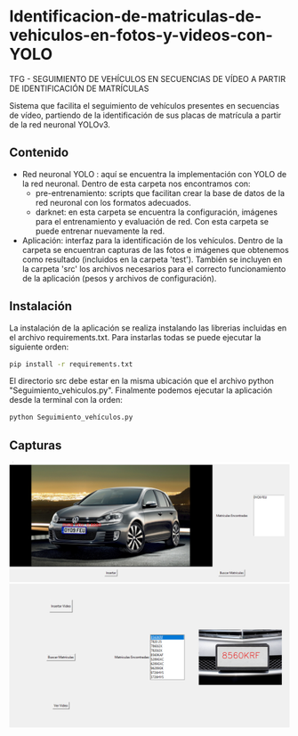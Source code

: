 # Identificacion-de-matriculas-de-vehiculos-en-fotos-y-videos-con-YOLO
TFG - SEGUIMIENTO DE VEHÍCULOS EN SECUENCIAS DE VÍDEO A PARTIR DE IDENTIFICACIÓN DE MATRÍCULAS

Sistema que facilita el seguimiento de vehículos presentes en secuencias de vídeo, partiendo de la
identificación de sus placas de matrícula a partir de la red neuronal YOLOv3.

## Contenido
- Red neuronal YOLO : aquí se encuentra la implementación con YOLO de la red neuronal. Dentro de esta carpeta nos encontramos con:
  - pre-entrenamiento: scripts que facilitan crear la base de datos de la red neuronal con los formatos adecuados.
  - darknet: en esta carpeta se encuentra la configuración, imágenes para el entrenamiento y evaluación de red. Con esta carpeta se puede entrenar nuevamente la red.
- Aplicación: interfaz para la identificación de los vehículos. Dentro de la carpeta se encuentran capturas de las fotos e imágenes que obtenemos como resultado (incluidos en la carpeta 'test'). También se incluyen en la carpeta 'src' los archivos necesarios para el correcto funcionamiento de la aplicación (pesos y archivos de configuración).

## Instalación
La instalación de la aplicación se realiza instalando las librerias incluidas en el archivo requirements.txt. Para instarlas todas se puede ejecutar la siguiente orden:
```bash
pip install -r requirements.txt
```
El directorio src debe estar en la misma ubicación que el archivo python "Seguimiento_vehiculos.py". Finalmente podemos ejecutar la aplicación desde la terminal con la orden:
```bash
python Seguimiento_vehículos.py
```
## Capturas


![](/Aplicacion/Interfaz_fotos.PNG)
![](/Aplicacion/interfaz_videos.PNG)
